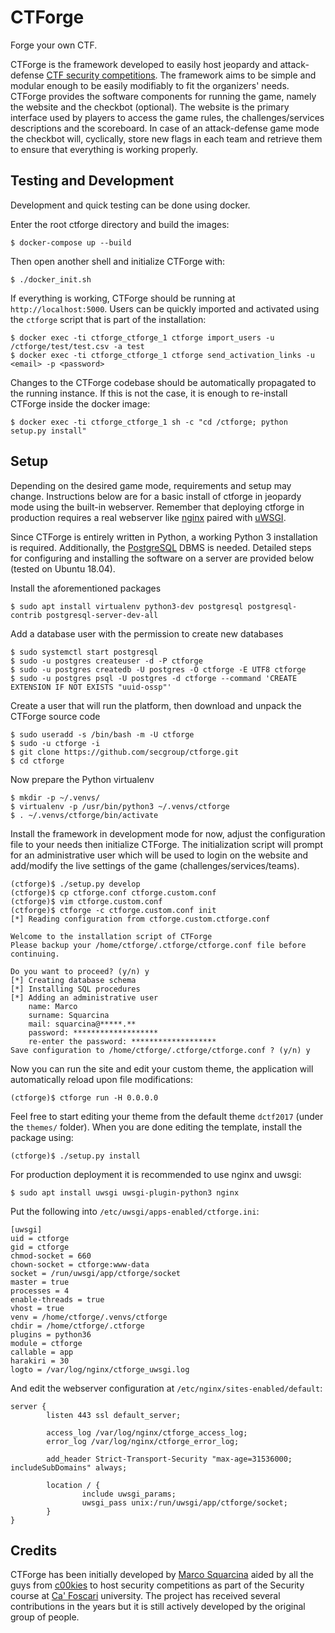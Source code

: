 CTForge
=======
Forge your own CTF.

CTForge is the framework developed to easily host jeopardy and attack-defense [CTF security competitions](https://ctftime.org/ctf-wtf/). The framework aims to be simple and modular enough to be easily modifiably to fit the organizers' needs. CTForge provides the software components for running the game, namely the website and the checkbot (optional). The website is the primary interface used by players to access the game rules, the challenges/services descriptions and the scoreboard. In case of an attack-defense game mode the checkbot will, cyclically, store new flags in each team and retrieve them to ensure that everything is working properly.

Testing and Development
-----------------------
Development and quick testing can be done using docker. 

Enter the root ctforge directory and build the images:

    $ docker-compose up --build

Then open another shell and initialize CTForge with:

    $ ./docker_init.sh

If everything is working, CTForge should be running at `http://localhost:5000`. Users can be quickly imported and activated using the `ctforge` script that is part of the installation:

    $ docker exec -ti ctforge_ctforge_1 ctforge import_users -u /ctforge/test/test.csv -a test
    $ docker exec -ti ctforge_ctforge_1 ctforge send_activation_links -u <email> -p <password>

Changes to the CTForge codebase should be automatically propagated to the running instance. If this is not the case, it is enough to re-install CTForge inside the docker image:

    $ docker exec -ti ctforge_ctforge_1 sh -c "cd /ctforge; python setup.py install"


Setup
-----
Depending on the desired game mode, requirements and setup may change. Instructions below are for a basic install of ctforge in jeopardy mode using the built-in webserver. Remember that deploying ctforge in production requires a real webserver like [nginx](http://nginx.org/) paired with [uWSGI](https://github.com/unbit/uwsgi).

Since CTForge is entirely written in Python, a working Python 3 installation is required. Additionally, the [PostgreSQL](http://www.postgresql.org/) DBMS is needed. Detailed steps for configuring and installing the software on a server are provided below (tested on Ubuntu 18.04).

Install the aforementioned packages

    $ sudo apt install virtualenv python3-dev postgresql postgresql-contrib postgresql-server-dev-all

Add a database user with the permission to create new databases

    $ sudo systemctl start postgresql
    $ sudo -u postgres createuser -d -P ctforge
    $ sudo -u postgres createdb -U postgres -O ctforge -E UTF8 ctforge
    $ sudo -u postgres psql -U postgres -d ctforge --command 'CREATE EXTENSION IF NOT EXISTS "uuid-ossp"'

Create a user that will run the platform, then download and unpack the CTForge source code

    $ sudo useradd -s /bin/bash -m -U ctforge
    $ sudo -u ctforge -i
    $ git clone https://github.com/secgroup/ctforge.git
    $ cd ctforge

Now prepare the Python virtualenv
 
    $ mkdir -p ~/.venvs/
    $ virtualenv -p /usr/bin/python3 ~/.venvs/ctforge
    $ . ~/.venvs/ctforge/bin/activate

Install the framework in development mode for now, adjust the configuration file to your needs then initialize CTForge. The initialization script will prompt for an administrative user which will be used to login on the website and add/modify the live settings of the game (challenges/services/teams).

    (ctforge)$ ./setup.py develop
    (ctforge)$ cp ctforge.conf ctforge.custom.conf
    (ctforge)$ vim ctforge.custom.conf
    (ctforge)$ ctforge -c ctforge.custom.conf init
    [*] Reading configuration from ctforge.custom.ctforge.conf

    Welcome to the installation script of CTForge
    Please backup your /home/ctforge/.ctforge/ctforge.conf file before continuing.

    Do you want to proceed? (y/n) y
    [*] Creating database schema
    [*] Installing SQL procedures
    [*] Adding an administrative user
        name: Marco
        surname: Squarcina
        mail: squarcina@*****.**
        password: *******************
        re-enter the password: *******************
    Save configuration to /home/ctforge/.ctforge/ctforge.conf ? (y/n) y


Now you can run the site and edit your custom theme, the application will automatically reload upon file modifications:

    (ctforge)$ ctforge run -H 0.0.0.0

Feel free to start editing your theme from the default theme `dctf2017` (under the `themes/` folder). When you are done editing the template, install the package using:

    (ctforge)$ ./setup.py install

For production deployment it is recommended to use nginx and uwsgi:

    $ sudo apt install uwsgi uwsgi-plugin-python3 nginx

Put the following into `/etc/uwsgi/apps-enabled/ctforge.ini`:

    [uwsgi]
    uid = ctforge
    gid = ctforge
    chmod-socket = 660
    chown-socket = ctforge:www-data
    socket = /run/uwsgi/app/ctforge/socket
    master = true
    processes = 4
    enable-threads = true
    vhost = true
    venv = /home/ctforge/.venvs/ctforge
    chdir = /home/ctforge/.ctforge
    plugins = python36
    module = ctforge
    callable = app
    harakiri = 30
    logto = /var/log/nginx/ctforge_uwsgi.log

And edit the webserver configuration at `/etc/nginx/sites-enabled/default`:

    server {
            listen 443 ssl default_server;

            access_log /var/log/nginx/ctforge_access_log;
            error_log /var/log/nginx/ctforge_error_log;

            add_header Strict-Transport-Security "max-age=31536000; includeSubDomains" always;

            location / {
                    include uwsgi_params;
                    uwsgi_pass unix:/run/uwsgi/app/ctforge/socket;
            }
    }


Credits
-------
CTForge has been initially developed by [Marco Squarcina](https://minimalblue.com) aided by all the guys from [c00kies](https://secgroup.github.io/) to host security competitions as part of the Security course at [Ca' Foscari](https://www.unive.it) university. The project has received several contributions in the years but it is still actively developed by the original group of people.
